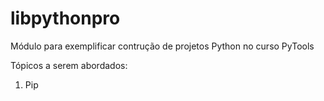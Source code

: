 # libpythonpro

Módulo para exemplificar contrução de projetos Python no curso PyTools

Tópicos a serem abordados:

1. Pip
